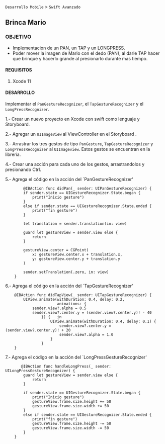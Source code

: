  

`Desarrollo Mobile` > `Swift Avanzado`
	
## Brinca Mario

### OBJETIVO 

-  Implementacion de un PAN, un TAP y un LONGPRESS.
-  Poder mover la imagen de Mario con el dedo (PAN), al darle TAP hacer que brinque y hacerlo grande al presionarlo durante mas tiempo.

#### REQUISITOS 

1. Xcode 11

#### DESARROLLO

Implementar el `PanGestureRecognizer`, el `TapGestureRecognizer` y el `LongPressRecognizer`.

1.- Crear un nuevo proyecto en Xcode con swift como lenguaje y Storyboard.

2.- Agregar un `UIImageView` al ViewController en el Storyboard .

3.- Arrastrar los tres gestos de tipo `PanGesture`, `TapGestureRecognizer` y `LongPressRecognizer` al `UIImageview`. Estos gestos se encuentran en la librería.

4.- Crear una acción para cada uno de los gestos, arrastrandolos y presionando Ctrl.

5.- Agrega el código en la acción del `PanGestureRecognizer'

```
        @IBAction func didPan(_ sender: UIPanGestureRecognizer) {
        if sender.state == UIGestureRecognizer.State.began {
            print("Inicio gesture")
        }
        else if sender.state == UIGestureRecognizer.State.ended {
            print("fin gesture")
        }
        
        let translation = sender.translation(in: view)

        guard let gestureView = sender.view else {
            return
        }

        gestureView.center = CGPoint(
            x: gestureView.center.x + translation.x,
            y: gestureView.center.y + translation.y
        )

        sender.setTranslation(.zero, in: view)
    }
```

6.- Agrega el código en la acción del `TapGestureRecognizer'

```
    @IBAction func didTapView(_ sender: UITapGestureRecognizer) {
        UIView.animate(withDuration: 0.4, delay: 0.2,
                       animations: {
            sender.view?.alpha = 0.5
            sender.view?.center.y = (sender.view?.center.y)! - 40
                }) { _ in
                    UIView.animate(withDuration: 0.4, delay: 0.1) {
                        sender.view?.center.y = (sender.view?.center.y)! + 20
                        sender.view?.alpha = 1.0
                    }
                }
    }
```


7.- Agrega el código en la acción del `LongPressGestureRecognizer'

```
       @IBAction func handleLongPress(_ sender: UILongPressGestureRecognizer) {
        guard let gestureView = sender.view else {
            return
        }
            
        if sender.state == UIGestureRecognizer.State.began {
            print("Inicio gesture")
            gestureView.frame.size.height += 50
            gestureView.frame.size.width += 50
        }
        else if sender.state == UIGestureRecognizer.State.ended {
            print("fin gesture")
            gestureView.frame.size.height -= 50
            gestureView.frame.size.width -= 50
        }
    }
```
